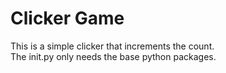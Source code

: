 # Clicker Game
This is a simple clicker that increments the count. </br>
The init.py only needs the base python packages.